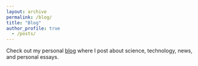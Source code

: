 ```yaml
---
layout: archive
permalink: /blog/
title: "Blog"
author_profile: true
  - /posts/
---
```


Check out my personal [blog](https://austinbarton.com) where I post about science, technology, news, and personal essays.
